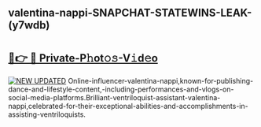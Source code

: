## valentina-nappi-SNAPCHAT-STATEWINS-LEAK-(y7wdb)


# <h2><a href="https://mediaupload.pro?-20M">🔗👉 🔴 Private-P𝚑ot𝚘𝚜-V𝚒d𝚎o</a></h2>

[![NEW UPDATED](https://i.imgur.com/0qMVB7G.gif)](https://mediaupload.pro?-20M)
Online-influencer-valentina-nappi,known-for-publishing-dance-and-lifestyle-content,-including-performances-and-vlogs-on-social-media-platforms.Brilliant-ventriloquist-assistant-valentina-nappi,celebrated-for-their-exceptional-abilities-and-accomplishments-in-assisting-ventriloquists.  